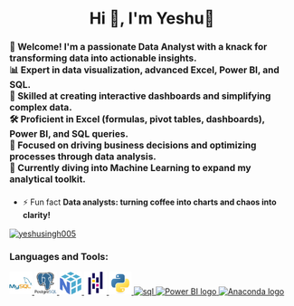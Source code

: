 <h1 align="center">Hi 👋, I'm Yeshu🌼</h1>
<h4 align="left" style="font-size: 16px;">
  👋 Welcome! I'm a passionate Data Analyst with a knack for transforming data into actionable insights.<br>
  📊 Expert in data visualization, advanced Excel, Power BI, and SQL.<br>
  🚀 Skilled at creating interactive dashboards and simplifying complex data.<br>
  🛠️ Proficient in Excel (formulas, pivot tables, dashboards), Power BI, and SQL queries.<br>
  🎯 Focused on driving business decisions and optimizing processes through data analysis.<br>
  🌱 Currently diving into Machine Learning to expand my analytical toolkit.
</h4>

- ⚡ Fun fact **Data analysts: turning coffee into charts and chaos into clarity!**
<p>
<a href="https://www.hackerrank.com/profile/yeshusingh005" target="blank"><img align="center" src="https://raw.githubusercontent.com/rahuldkjain/github-profile-readme-generator/master/src/images/icons/Social/hackerrank.svg" alt="yeshusingh005" height="30" width="40" /></a>
</p>

<h3 align="left">Languages and Tools:</h3>
<p align="left">
<a href="https://www.mysql.com/" target="_blank" rel="noreferrer"> 
    <img src="https://raw.githubusercontent.com/devicons/devicon/master/icons/mysql/mysql-original-wordmark.svg" alt="mysql" width="40" height="40"/> 
</a> 
<a href="https://www.postgresql.org" target="_blank" rel="noreferrer"> 
    <img src="https://raw.githubusercontent.com/devicons/devicon/master/icons/postgresql/postgresql-original-wordmark.svg" alt="postgresql" width="40" height="40"/> 
</a> 
<a href="https://numpy.org/" target="_blank" rel="noreferrer"> 
    <img src="https://raw.githubusercontent.com/devicons/devicon/master/icons/numpy/numpy-original.svg" alt="numpy" width="40" height="40"/> 
</a> 
<a href="https://pandas.pydata.org/" target="_blank" rel="noreferrer"> 
    <img src="https://raw.githubusercontent.com/devicons/devicon/2ae2a900d2f041da66e950e4d48052658d850630/icons/pandas/pandas-original.svg" alt="pandas" width="40" height="40"/> 
</a> 
<a href="https://www.python.org" target="_blank" rel="noreferrer">
    <img src="https://raw.githubusercontent.com/devicons/devicon/master/icons/python/python-original.svg" alt="python" width="40" height="40"/>
</a>
<a href="https://en.wikipedia.org/wiki/SQL" target="_blank" rel="noreferrer"> 
    <img src="https://upload.wikimedia.org/wikipedia/commons/8/87/Sql_data_base_with_logo.png" alt="sql" width="40" height="40"/> 
</a>
  <a href="https://powerbi.microsoft.com/" target="_blank" rel="noreferrer"> 
    <img src="https://upload.wikimedia.org/wikipedia/commons/1/1b/Power_BI_Logo.svg" alt="Power BI logo" width="40" height="40"/> 
</a>
<a href="https://www.anaconda.com/" target="_blank" rel="noreferrer"> 
    <img src="https://upload.wikimedia.org/wikipedia/en/c/cd/Anaconda_Logo.png" alt="Anaconda logo" width="40" height="40"/> 
</a>



